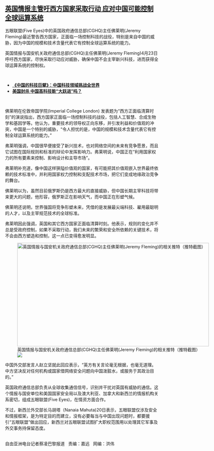 <!--1619462739000-->
[英国情报主管吁西方国家采取行动  应对中国可能控制全球运算系统](https://www.rfa.org/mandarin/yataibaodao/junshiwaijiao/cl2-04262021141058.html)
------

<p></p><p>五眼联盟(Five Eyes)中的英国政府通信总部(CGHQ)主任佛莱明(Jeremy Fleming)最近警告西方国家，正面临一场控制科技的战役，特别是来自中国的威胁，因为中国的规模和技术含量代表它有控制全球运算系统的能力。</p><p>英国情报与国安机关政府通信总部(CGHQ)主任佛莱明(Jeremy Fleming)4月23日呼吁西方国家，尽快采取行动应对威胁，确保中国不会主宰新兴科技，进而获得全球运算系统的控制权。</p><p><br/></p><ul><li><a href="https://www.rfa.org/mandarin/yataibaodao/junshiwaijiao/nu1-10112019125737.html"><strong>《中国的科技巨擘》：中国科技领域挑战全世界</strong></a></li><li><strong><a href="https://www.rfa.org/mandarin/yataibaodao/zhengzhi/yl-05242019102038.html">美国封杀 中国高科技能“大跃进”吗？</a></strong></li></ul><p><br/></p><p>佛莱明在伦敦帝国学院(Imperial College London) 发表题为“西方正面临清算时刻”的演说指出，西方国家正面临一场控制科技的战役，包括人工智慧、合成生物学和基因学等。他认为，重要技术的领导权正向东移，并引发利益和价值观的冲突，中国是一个特别的威胁，“令人担忧的是，中国的规模和技术含量代表它有控制全球运算系统的能力。”</p><p>弗莱明强调，中国很早便接受了新兴技术，也对网络空间的未来有竞争愿景，而且它试图在国际规则和标准的辩论中发挥影响力。弗莱明说，中国正在“利用国家权力的所有要素来控制、影响设计和主导市场”。</p><p>弗莱明补充道，像中国这样狭隘价值观的国家，有可能把其价值观嵌入世界最终依赖的技术标准中，并利用国家权力控制和支配技术市场，把它们变成地缘政治竞争的舞台。</p><p>佛莱明以为，虽然目前俄罗斯仍是西方最大的直接威胁，但中国长期主宰科技将带来更大的问题，他形容，俄罗斯正在影响天气，而中国正在形塑气候。</p><p>佛莱明还说明，世界强国将竞争形塑未来，凭借的是发展最尖端科技、雇用最聪明的人才，以及主宰规范技术的全球标准。</p><p>弗莱明因此强调，英国和其它西方国家正面临清算时刻。他表示，规则的变化并不总是受政府控制，如果不采取行动，我们未来的繁荣和安全所依赖的关键技术，将不会由西方塑造和控制，这一点已变得愈发明显。</p><p><figure class="image-richtext image-inline captioned" style="width:630px;"><img alt="英国情报与国安机关政府通信总部(CGHQ)主任佛莱明(Jeremy Fleming)的相关推特（推特截图）" height="340" src="https://www.rfa.org/mandarin/yataibaodao/junshiwaijiao/cl2-04262021141058.html/cl0426a.jpg/@@images/c727ec08-7235-4d15-a670-854fdec13b93.jpeg" title="cl0426a.jpg" width="630"/><figcaption class="image-caption">英国情报与国安机关政府通信总部(CGHQ)主任佛莱明(Jeremy Fleming)的相关推特（推特截图）</figcaption><small></small><div id="zoomattribute"><a data-caption="英国情报与国安机关政府通信总部(CGHQ)主任佛莱明(Jeremy Fleming)的相关推特（推特截图）" data-fancybox="" href="https://www.rfa.org/mandarin/yataibaodao/junshiwaijiao/cl2-04262021141058.html/cl0426a.jpg" id="single_image" title="英国情报与国安机关政府通信总部(CGHQ)主任佛莱明(Jeremy Fleming)的相关推特（推特截图）"><img src="/++plone++rfa-resources/img/icon-zoom.png"/></a></div></figure></p><p>中国外交部发言人赵立坚就此回应表示，“英方有关言论毫无根据，也毫无道理。中方坚决反对任何机构或国家借网络安全问题向中国泼脏水，或服务于其政治目的。”</p><p>英国政府通信总部负责从全球收集通信信号，识别并干扰对英国有威胁的通信。这个情报与国安单位和美国国家安全局以及澳大利亚、加拿大和新西兰的情报机构关系密切，组成五眼联盟(Five Eyes)，在情资方面合作。</p><p>不过，新西兰外交部长马胡塔（Nanaia Mahuta)20日表示，五眼联盟仅涉及安全和情报框架，是为特定目的而建立，没有必要每当与中国出现问题时，都要援引“五眼联盟”做出回应，新西兰对五眼联盟试图扩大职权范围用以处理其它军事及外交事务持保留态度。</p><p><br/>自由亚洲电台记者蔡凌巴黎报道   责编：嘉远   网编：洪伟</p>
